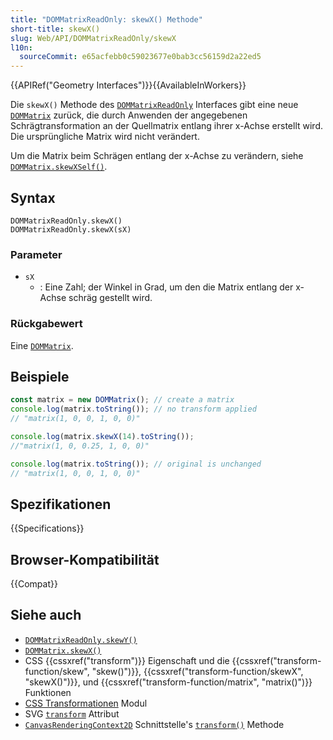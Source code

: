 ```yaml
---
title: "DOMMatrixReadOnly: skewX() Methode"
short-title: skewX()
slug: Web/API/DOMMatrixReadOnly/skewX
l10n:
  sourceCommit: e65acfebb0c59023677e0bab3cc56159d2a22ed5
---
```


{{APIRef("Geometry Interfaces")}}{{AvailableInWorkers}}

Die `skewX()` Methode des [`DOMMatrixReadOnly`](/de/docs/Web/API/DOMMatrixReadOnly) Interfaces gibt eine neue [`DOMMatrix`](/de/docs/Web/API/DOMMatrix) zurück, die durch Anwenden der angegebenen Schrägtransformation an der Quellmatrix entlang ihrer x-Achse erstellt wird. Die ursprüngliche Matrix wird nicht verändert.

Um die Matrix beim Schrägen entlang der x-Achse zu verändern, siehe [`DOMMatrix.skewXSelf()`](/de/docs/Web/API/DOMMatrix/skewXSelf).

## Syntax

```js-nolint
DOMMatrixReadOnly.skewX()
DOMMatrixReadOnly.skewX(sX)
```

### Parameter

- `sX`
  - : Eine Zahl; der Winkel in Grad, um den die Matrix entlang der x-Achse schräg gestellt wird.

### Rückgabewert

Eine [`DOMMatrix`](/de/docs/Web/API/DOMMatrix).

## Beispiele

```js
const matrix = new DOMMatrix(); // create a matrix
console.log(matrix.toString()); // no transform applied
// "matrix(1, 0, 0, 1, 0, 0)"

console.log(matrix.skewX(14).toString());
//"matrix(1, 0, 0.25, 1, 0, 0)"

console.log(matrix.toString()); // original is unchanged
// "matrix(1, 0, 0, 1, 0, 0)"
```

## Spezifikationen

{{Specifications}}

## Browser-Kompatibilität

{{Compat}}

## Siehe auch

- [`DOMMatrixReadOnly.skewY()`](/de/docs/Web/API/DOMMatrixReadOnly/skewY)
- [`DOMMatrix.skewX()`](/de/docs/Web/API/DOMMatrix/skewX)
- CSS {{cssxref("transform")}} Eigenschaft und die {{cssxref("transform-function/skew", "skew()")}}, {{cssxref("transform-function/skewX", "skewX()")}}, und {{cssxref("transform-function/matrix", "matrix()")}} Funktionen
- [CSS Transformationen](/de/docs/Web/CSS/CSS_transforms) Modul
- SVG [`transform`](/de/docs/Web/SVG/Attribute/transform) Attribut
- [`CanvasRenderingContext2D`](/de/docs/Web/API/CanvasRenderingContext2D) Schnittstelle's [`transform()`](/de/docs/Web/API/CanvasRenderingContext2D/transform) Methode
